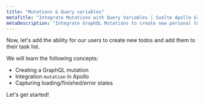 ```yaml
---
title: "Mutations & Query variables"
metaTitle: "Integrate Mutations with Query Variables | Svelte Apollo GraphQL Tutorial"
metaDescription: "Integrate GraphQL Mutations to create new personal todos using the Apollo Mutation and handle loading and error states"
---
```


Now, let's add the ability for our users to create new todos and add them to
their task list.

We will learn the following concepts:

- Creating a GraphQL mutation
- Integration `mutation` in Apollo
- Capturing loading/finished/error states

Let's get started!
